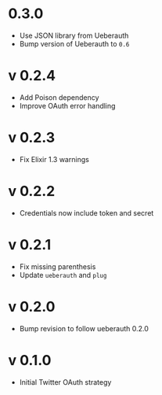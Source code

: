 # 0.3.0

* Use JSON library from Ueberauth
* Bump version of Ueberauth to `0.6`

# v 0.2.4

* Add Poison dependency
* Improve OAuth error handling

# v 0.2.3

* Fix Elixir 1.3 warnings

# v 0.2.2

* Credentials now include token and secret

# v 0.2.1

* Fix missing parenthesis
* Update `ueberauth` and `plug`

# v 0.2.0

* Bump revision to follow ueberauth 0.2.0

# v 0.1.0

* Initial Twitter OAuth strategy
